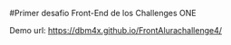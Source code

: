 #Primer desafio Front-End de los Challenges ONE

Demo url: https://dbm4x.github.io/FrontAlurachallenge4/

